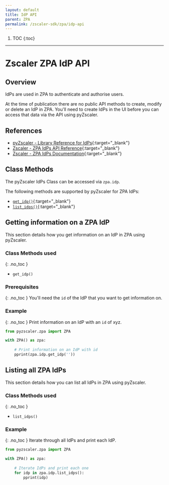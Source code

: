 ```yaml
---
layout: default 
title: IdP API
parent: ZPA
permalink: /zscaler-sdk/zpa/idp-api
---
```

1. TOC
{:toc}

---
# Zscaler ZPA IdP API

## Overview
IdPs are used in ZPA to authenticate and authorise users.  

At the time of publication there are no public API methods to create, modify or delete an IdP in ZPA. You'll
need to create IdPs in the UI before you can access that data via the API using pyZscaler.

## References
- [pyZscaler - Library Reference for IdPs](https://pyzscaler.readthedocs.io/en/latest/zs/zpa/idp.html){:target="_blank"}
- [Zscaler - ZPA IdPs API Reference](https://help.zscaler.com/zpa/api-reference#/idp-controller){:target="_blank"}
- [Zscaler - ZPA IdPs Documentation](https://help.zscaler.com/zpa/about-idp-configuration){:target="_blank"}

## Class Methods
The pyZscaler IdPs Class can be accessed via `zpa.idp`.

The following methods are supported by pyZscaler for ZPA IdPs:

- [`get_idp()`](https://pyzscaler.readthedocs.io/en/latest/zs/zpa/idp.html#pyzscaler.zpa.idp.IDPControllerAPI.get_idp){:target="_blank"}
- [`list_idps()`](https://pyzscaler.readthedocs.io/en/latest/zs/zpa/idp.html#pyzscaler.zpa.idp.IDPControllerAPI.list_idps){:target="_blank"}

## Getting information on a ZPA IdP
This section details how you get information on an IdP in ZPA using pyZscaler.

### Class Methods used
{: .no_toc }

- `get_idp()`

### Prerequisites
{: .no_toc }
You'll need the `id` of the IdP that you want to get information on.

### Example
{: .no_toc }
Print information on an IdP with an `id` of xyz.

```python
from pyzscaler.zpa import ZPA

with ZPA() as zpa:
    
    # Print information on an IdP with id 
    pprint(zpa.idp.get_idp(''))
```

## Listing all ZPA IdPs
This section details how you can list all IdPs in ZPA using pyZscaler.

### Class Methods used
{: .no_toc }

- `list_idps()`

### Example
{: .no_toc }
Iterate through all IdPs and print each IdP.

```python
from pyzscaler.zpa import ZPA

with ZPA() as zpa:
    
    # Iterate IdPs and print each one
    for idp in zpa.idp.list_idps():
        pprint(idp)
```

